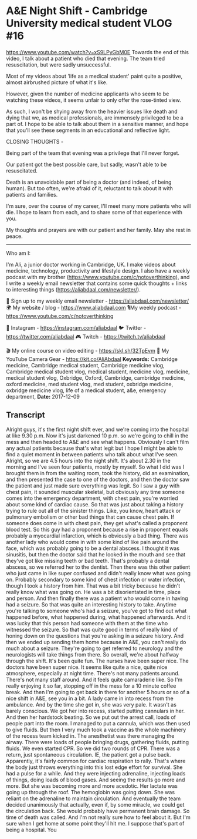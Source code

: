 # A&E Night Shift - Cambridge University medical student VLOG #16
https://www.youtube.com/watch?v=xS9LPyGbM0E
Towards the end of this video, I talk about a patient who died that evening. The team tried resuscitation, but were sadly unsuccessful. 

Most of my videos about 'life as a medical student' paint quite a positive, almost airbrushed picture of what it's like.

However, given the number of medicine applicants who seem to be watching these videos, it seems unfair to only offer the rose-tinted view. 

As such, I won't be shying away from the heavier issues like death and dying that we, as medical professionals, are immensely privileged to be a part of. I hope to be able to talk about them in a sensitive manner, and hope that you'll see these segments in an educational and reflective light.

CLOSING THOUGHTS - 

Being part of the team that evening was a privilege that I'll never forget.

Our patient got the best possible care, but sadly, wasn't able to be resuscitated.

Death is an unavoidable part of being a doctor (and indeed, of being human). But too often, we're afraid of it, reluctant to talk about it with patients and families. 

I'm sure, over the course of my career, I'll meet many more patients who will die. I hope to learn from each, and to share some of that experience with you. 

My thoughts and prayers are with our patient and her family. May she rest in peace.

--------------------

Who am I:

I'm Ali, a junior doctor working in Cambridge, UK. I make videos about medicine, technology, productivity and lifestyle design. I also have a weekly podcast with my brother (https://www.youtube.com/c/notoverthinking), and I write a weekly email newsletter that contains some quick thoughts + links to interesting things (https://aliabdaal.com/newsletter/).

💌 Sign up to my weekly email newsletter - https://aliabdaal.com/newsletter/
🌍 My website / blog - https://www.aliabdaal.com 
🎙My weekly podcast - https://www.youtube.com/c/notoverthinking 

📸 Instagram - https://instagram.com/aliabdaal
🐦 Twitter - https://twitter.com/aliabdaal
🎮 Twitch - https://twitch.tv/aliabdaal 

🎬 My online course on video editing - https://skl.sh/32TpEvm
🎥 My YouTube Camera Gear - https://kit.co/AliAbdaal
**Keywords:** Cambridge medicine, Cambridge medical student, Cambridge medicine vlog, Cambridge medical student vlog, medical student, medicine vlog, medicine, medical student vlog, Oxbridge, Oxford, Cambridge, cambridge medicine, oxford medicine, med student vlog, med student, oxbridge medicine, oxbridge medicine vlog, life of a medical student, a&e, emergency department, 
**Date:** 2017-12-09

## Transcript
 Alright guys, it's the first night shift ever, and we're coming into the hospital at like 9.30 p.m. Now it's just darkened 10 p.m. so we're going to chill in the mess and then headed to A&E and see what happens. Obviously I can't film any actual patients because that's what legit but I hope I might be able to find a quiet moment in between patients who talk about what I've seen. Alright, so we are 4.5 hours into the night shift. It's about 2.30 in the morning and I've seen four patients, mostly by myself. So what I did was I brought them in from the waiting room, took the history, did an examination, and then presented the case to one of the doctors, and then the doctor saw the patient and just made sure everything was legit. So I saw a guy with chest pain, it sounded muscular skeletal, but obviously any time someone comes into the emergency department, with chest pain, you're worried about some kind of cardiac cause. So that was just about taking a history trying to rule out all of the sinister things. Like, you know, heart attack or pulmonary embolism or other bad things that can cause chest pain. If someone does come in with chest pain, they get what's called a proponent blood test. So this guy had a proponent because a rise in proponent equals probably a myocardial infarction, which is obviously a bad thing. There was another lady who would come in with some kind of like pain around the face, which was probably going to be a dental abscess. I thought it was sinusitis, but then the doctor said that he looked in the mouth and see that they've got like missing teeth or bad teeth. That's probably a dental abscess, so we referred her to the dentist. Then there was this other patient who just came in like super confused and didn't really know what was going on. Probably secondary to some kind of chest infection or water infection, though I took a history from him. That was a bit tricky because he didn't really know what was going on. He was a bit disorientated in time, place and person. And then finally there was a patient who would come in having had a seizure. So that was quite an interesting history to take. Anytime you're talking to someone who's had a seizure, you've got to find out what happened before, what happened during, what happened afterwards. And it was lucky that this person had someone with them at the time who witnessed the seizure. So that was quite good in terms of really kind of honing down on the questions that you're asking in a seizure history. And then we ended up sending them home because in A&E, you can't really do much about a seizure. They're going to get referred to neurology and the neurologists will take things from there. So overall, we're about halfway through the shift. It's been quite fun. The nurses have been super nice. The doctors have been super nice. It seems like quite a nice, quite nice atmosphere, especially at night time. There's not many patients around. There's not many staff around. And it feels quite camaraderie like. So I'm really enjoying it so far, stopping off in the mess for a 10 minute coffee break. And then I'm going to get back in there for another 5 hours or so of a nice shift in A&E, see you in a bit. A lady came in into recess from the ambulance. And by the time she got in, she was very pale. It wasn't as barely conscious. We got her into recess, started putting cannulars in her. And then her hardstock beating. So we put out the arrest call, loads of people part into the room. I managed to put a cannula, which was then used to give fluids. But then I very much took a vaccine as the whole machinery of the recess team kicked in. The anesthetist was there managing the airway. There were loads of people bringing drugs, gathering fluids, putting fluids. We even started CPR. So we did two rounds of CPR. There was a return, just spontaneous circulation. IE, the patient got a pulse back. Apparently, it's fairly common for cardiac respiration to rally. That's where the body just throws everything into this lost edge effort for survival. She had a pulse for a while. And they were injecting adrenaline, injecting loads of things, doing loads of blood gases. And seeing the results go more and more. But she was becoming more and more acedotic. Her lactate was going up through the roof. The hemoglobin was going down. She was reliant on the adrenaline to maintain circulation. And eventually the team decided unanimously that actually, even if, by some miracle, we could get the circulation back. She would probably have permanent brain damage. So time of death was called. And I'm not really sure how to feel about it. But I'm sure when I get home at some point they'll hit me. I suppose that's part of being a hospital. You
